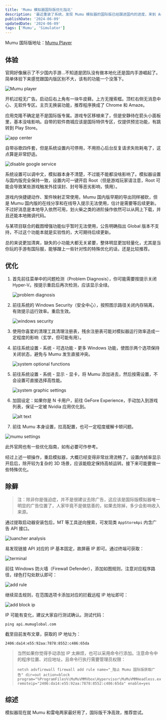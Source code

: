 ```yaml
---
title: 'Mumu 模拟器国际版优化指北'
description: '最近重装了系统，发现 Mumu 模拟器的国际版已经跟进国内的进度，来到 Android 12 了。本着尝鲜的原则，打算优化优化作为日常使用。'
publishDate: '2024-06-09'
updatedDate: '2024-06-09'
tags: ['Mumu', 'Simulator']
---
```


Mumu 国际版地址：[Mumu Player](https://www.mumuplayer.com/index.html)

## 体验

官网好像展示了不少国内手游...不知道是团队没有做本地化还是国内手游崛起了。简单体验下来感觉跟国内版区别不大，该有的功能一个没落下。

![Mumu player](PixPin_2024-06-09_16-23-23.png)

开机过程无广告。启动后右上角有一块牛皮藓。上方无搜索框。顶栏右侧无消息中心、无软件专区。主页无换装功能，推荐程序换成了 Chrome 和 Amaze。

应用克隆不确定是不是国际版专属。游戏专区移植来了，但是安静待在箭头小面板里，基本没啥影响。自带的软件商城应该是国际特供专区，仅提供预览功能，有跳转到 Play Store。

![app center](PixPin_2024-06-09_16-29-05.png)

自带谷歌四件套，但是系统设置内可停用，不用担心后台反复请求失败耗电了，这点算是非常舒适。

![disable google service](PixPin_2024-06-09_16-31-58.png)

系统设置可以调中文，模拟器本身不清楚，不过能不能都没啥影响了。模拟器设置与国内版完全保持一致，设置内可一键开启 Root（但是游戏玩家请注意，Root 可能会导致某些游戏触发外挂误封、封号等恶劣影响，慎用）。

游戏内快捷键动作、案件映射正常使用，Mumu 国内版早期的导出同样被砍，但是 Mumu 国内版的在线分享和在线导入提示无法使用，估计是需要等后续更新。不过好消息是本地导入依然可用，划火柴之类的进阶操作依然可以从网上下载，并且还能本地微调代码。

与某项目联合的截图增强功能似乎暂时无法使用，公告明确指出 Global 版本不支持，不过这个功能本就是实验性的，大可期待后续更新。

总的来说更加清爽，缺失的小功能大都无关紧要，整体明显更加轻量化，尤其是当你玩的手游有国际服，能够蹭上一些针对性的特殊优化的话，还是比较推荐。

## 优化

1. 首先前往菜单中的问题检测（Problem Diagnosis），你可能需要按提示关闭 Hyper-V。按提示重启后再次检测，应该显示全绿。

   ![problem diagnosis](PixPin_2024-06-09_16-55-39.png)

2. 前往系统的 Windows Security（安全中心），按照图示路径关闭内存隔离，有效提示运行效率。重启生效。

   ![windows security](PixPin_2024-06-09_16-57-53.png)

3. 使用你喜爱的清理工具清理注册表，残余注册表可能对模拟器运行效率造成一定程度的影响（玄学，但可能有用）。

4. 前往系统设置 - 系统 - 可选功能 - 更多 Windows 功能，使图示两个选项保持关闭状态，避免与 Mumu 发生直接冲突。

   ![system
optional functions](PixPin_2024-06-09_17-03-54.png)

5. 前往系统设置 - 系统 - 显示 - 显卡，将 Mumu 添加进去，然后按需设置，不会设置可直接选择高性能。

   ![system graphic settings](PixPin_2024-06-09_17-09-43.png)

6. 加固设定：如果你是 N 卡用户，前往 GeFore Experience，手动加入到游戏列表，保证一定被 Nvidia 应用优化到。

   ![alt text](PixPin_2024-06-09_17-13-34.png)

7. 前往 Mumu 本身设置，拉高配置，也可一定程度缓解卡顿问题。

![mumu settings](PixPin_2024-06-09_17-05-48.png)

此外官网也有一些优化指南，如有必要可作参考。

经过上述一顿操作，重启模拟器，大概已经变得非常丝滑流畅了。设置内帧率显示开启后，除开较为复杂的 3D 场景，应该能稳定保持高帧运转。接下来可能要做一些特殊优化。

## 除藓

> 注：除非你是强迫症，并不是很建议去除广告，这应该是国际版模拟器唯一明显的广告位置了，人家毕竟不是做慈善的，如果去除掉，多少会影响收入来源。

通过提取启动器安装包后，MT 等工具逆向搜索，可发现类 `AppStoreApi` 内含广告 API 接口。

![luancher analysis](PixPin_2024-06-09_17-22-47.png)

易发现链接 API 对应的 IP 基本固定，故屏蔽 IP 即可。通过终端可获取：

![terminal](PixPin_2024-06-09_17-23-43.png)

前往 Windows 防火墙（Firewall Defender），添加如图规则，注意对应程序路径，绿色打勾处默认即可：

![add rule](PixPin_2024-06-09_17-30-40.png)

继续双击规则，在范围选项卡添加对应的拦截远程 IP 地址即可：

![add block ip](PixPin_2024-06-09_17-34-48.png)

IP 可能有变化，建议大家自行测试确认。测试代码：

```shell
ping api.mumuglobal.com
```

截至目前发布文章，获取的 IP 地址为：

```log
2406:da14:e55:92aa:7878:8552:c486:65da
```

> 当然如果你觉得手动添加 IP 太麻烦，也可以采用命令行添加。注意命令中的程序位置、对应地址，且命令行执行需要管理员权限：
>
> ```shell
> netsh advfirewall firewall add rule name="_阻止 Mumu 国际版获取广告" dir=out action=block program="%ProgramFiles%\MuMuVMMVbox\Hypervisor\MuMuVMMHeadless.exe" remoteip="2406:da14:e55:92aa:7878:8552:c486:65da" enable=yes
> ```

## 综述

模拟器现在就 Mumu 和雷电两家最好用了，国际版干净高效，推荐尝试。
